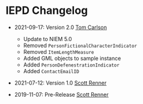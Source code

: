 # IEPD Changelog

- 2021-09-17: Version 2.0 [Tom Carlson](mailto:tom@tomcarlsonconsulting.com)
	- Update to NIEM 5.0
	- Removed `PersonFictionalCharacterIndicator`
	- Removed `ItemLengthMeasure`
	- Added GML objects to sample instance
	- Added `PersonDefenestrationIndicator`
	- Added `ContactEmailID`

- 2021-07-12: Version 1.0 [Scott Renner](mailto:sar@mitre.org)

- 2019-11-07: Pre-Release [Scott Renner](mailto:sar@mitre.org)

